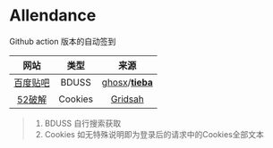 # Allendance
Github action 版本的自动签到

|                 网站                 |  类型   |                             来源                             |
| :----------------------------------: | :-----: | :----------------------------------------------------------: |
| [百度贴吧](https://tieba.baidu.com/) |  BDUSS  | [ghosx](https://github.com/ghosx)/**[tieba](https://github.com/ghosx/tieba)** |
|  [52破解](https://www.52pojie.cn/)   | Cookies |  [Gridsah](https://www.52pojie.cn/thread-1220458-1-1.html)   |

> 1. BDUSS 自行搜索获取
> 2. Cookies 如无特殊说明即为登录后的请求中的Cookies全部文本